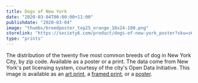 ```yaml
---
title: Dogs of New York
date: "2020-03-04T00:00:00+11:00"
publishdate: "2020-03-04"
image: "thumbs/breedposter_top25_orange_18x24-100.png"
storelink: "https://society6.com/product/dogs-of-new-york_poster?sku=s6-13429904p66a213v756"
type: "prints"
---
```


The distribution of the twenty five most common breeds of dog in New York City, by zip code. Available as a poster or a print. The data come from New York's pet licensing system, courtesy of the city's Open Data Initiative. This image is available as an [art print](https://society6.com/product/dogs-of-new-york_print?sku=s6-13429904p4a1v45), a [framed print](https://society6.com/product/dogs-of-new-york_framed-print?sku=s6-13429904p21a12v65a13v54), or a [poster](https://society6.com/product/dogs-of-new-york_poster?sku=s6-13429904p66a213v756). 
